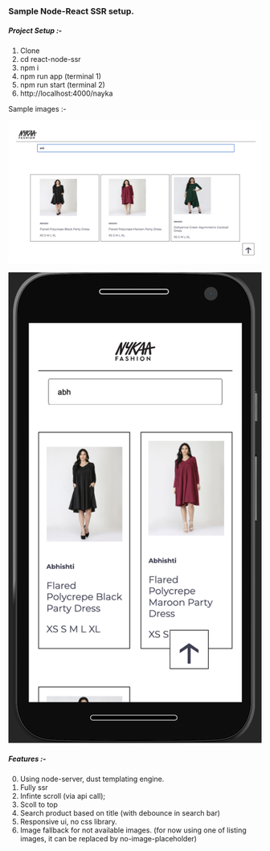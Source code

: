 ### Sample Node-React SSR setup.

##### Project Setup :-

1. Clone
2. cd react-node-ssr
3. npm i
4. npm run app (terminal 1)
5. npm run start (terminal 2)
6. http://localhost:4000/nayka

Sample images :-

<img src="./readme-imgs/web.png"
     alt="Markdown Monster icon"
     style="height:100px, width:100px" />

<img src="./readme-imgs/mweb.png"
     alt="Markdown Monster icon"
     style="height:100px, width:100px" />

##### Features :-

0. Using node-server, dust templating engine.
1. Fully ssr
2. Infinte scroll (via api call);
3. Scoll to top
4. Search product based on title (with debounce in search bar)
5. Responsive ui, no css library.
6. Image fallback for not available images. (for now using one of listing
   images, it can be replaced by no-image-placeholder)
